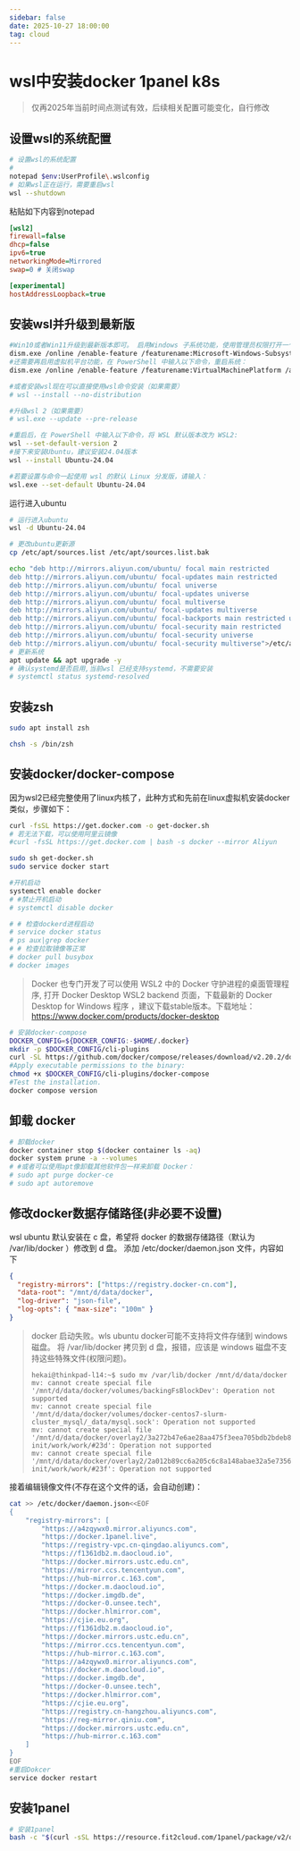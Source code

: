 ```yaml
---
sidebar: false
date: 2025-10-27 18:00:00
tag: cloud
---
```

# wsl中安装docker 1panel k8s

>仅再2025年当前时间点测试有效，后续相关配置可能变化，自行修改

## 设置wsl的系统配置
```bash
# 设置wsl的系统配置
#
notepad $env:UserProfile\.wslconfig
# 如果wsl正在运行，需要重启wsl
wsl --shutdown

```
粘贴如下内容到notepad
```ini
[wsl2]
firewall=false
dhcp=false
ipv6=true
networkingMode=Mirrored
swap=0 # 关闭swap

[experimental]
hostAddressLoopback=true
```
## 安装wsl并升级到最新版

```bash
#Win10或者Win11升级到最新版本即可。 启用Windows 子系统功能，使用管理员权限打开一个 PowerShell 窗口，输入以下命令：
dism.exe /online /enable-feature /featurename:Microsoft-Windows-Subsystem-Linux /all /norestart
#还需要再启用虚拟机平台功能，在 PowerShell 中输入以下命令，重启系统：
dism.exe /online /enable-feature /featurename:VirtualMachinePlatform /all /norestart

#或者安装wsl现在可以直接使用wsl命令安装（如果需要）
# wsl --install --no-distribution

#升级wsl 2（如果需要）
# wsl.exe --update --pre-release

#重启后，在 PowerShell 中输入以下命令，将 WSL 默认版本改为 WSL2:
wsl --set-default-version 2
#接下来安装Ubuntu，建议安装24.04版本
wsl --install Ubuntu-24.04

#若要设置与命令一起使用 wsl 的默认 Linux 分发版，请输入：
wsl.exe --set-default Ubuntu-24.04
```
运行进入ubuntu
```bash
# 运行进入ubuntu
wsl -d Ubuntu-24.04

# 更改ubuntu更新源
cp /etc/apt/sources.list /etc/apt/sources.list.bak

echo "deb http://mirrors.aliyun.com/ubuntu/ focal main restricted
deb http://mirrors.aliyun.com/ubuntu/ focal-updates main restricted
deb http://mirrors.aliyun.com/ubuntu/ focal universe
deb http://mirrors.aliyun.com/ubuntu/ focal-updates universe
deb http://mirrors.aliyun.com/ubuntu/ focal multiverse
deb http://mirrors.aliyun.com/ubuntu/ focal-updates multiverse
deb http://mirrors.aliyun.com/ubuntu/ focal-backports main restricted universe multiverse
deb http://mirrors.aliyun.com/ubuntu/ focal-security main restricted
deb http://mirrors.aliyun.com/ubuntu/ focal-security universe
deb http://mirrors.aliyun.com/ubuntu/ focal-security multiverse">/etc/apt/sources.list
# 更新系统
apt update && apt upgrade -y
# 确认systemd是否启用,当前wsl 已经支持systemd，不需要安装
# systemctl status systemd-resolved
```
## 安装zsh
```bash
sudo apt install zsh

chsh -s /bin/zsh
```

## 安装docker/docker-compose

因为wsl2已经完整使用了linux内核了，此种方式和先前在linux虚拟机安装docker类似，步骤如下：
```bash
curl -fsSL https://get.docker.com -o get-docker.sh
# 若无法下载，可以使用阿里云镜像
#curl -fsSL https://get.docker.com | bash -s docker --mirror Aliyun

sudo sh get-docker.sh
sudo service docker start

#开机启动
systemctl enable docker
# #禁止开机启动
# systemctl disable docker

# # 检查dockerd进程启动
# service docker status
# ps aux|grep docker
# # 检查拉取镜像等正常
# docker pull busybox
# docker images
```
>Docker 也专门开发了可以使用 WSL2 中的 Docker 守护进程的桌面管理程序, 打开 Docker Desktop WSL2 backend 页面，下载最新的 Docker Desktop for Windows 程序 ，建议下载stable版本。下载地址：https://www.docker.com/products/docker-desktop

```bash
# 安装docker-compose
DOCKER_CONFIG=${DOCKER_CONFIG:-$HOME/.docker}
mkdir -p $DOCKER_CONFIG/cli-plugins
curl -SL https://github.com/docker/compose/releases/download/v2.20.2/docker-compose-linux-x86_64 -o $DOCKER_CONFIG/cli-plugins/docker-compose
#Apply executable permissions to the binary:
chmod +x $DOCKER_CONFIG/cli-plugins/docker-compose
#Test the installation.
docker compose version

```
## 卸载 docker

```bash
# 卸载docker
docker container stop $(docker container ls -aq)
docker system prune -a --volumes
# #或者可以使用apt像卸载其他软件包一样来卸载 Docker：
# sudo apt purge docker-ce
# sudo apt autoremove
```
## 修改docker数据存储路径(非必要不设置)
wsl ubuntu 默认安装在 c 盘，希望将 docker 的数据存储路径（默认为 /var/lib/docker ）修改到 d 盘。
添加 /etc/docker/daemon.json 文件，内容如下
```json
{
  "registry-mirrors": ["https://registry.docker-cn.com"],
  "data-root": "/mnt/d/data/docker",
  "log-driver": "json-file",
  "log-opts": { "max-size": "100m" }
}
```
>docker 启动失败。wls ubuntu docker可能不支持将文件存储到 windows 磁盘。
>将 /var/lib/docker 拷贝到 d 盘，报错，应该是 windows 磁盘不支持这些特殊文件(权限问题)。
> ```log
> hekai@thinkpad-l14:~$ sudo mv /var/lib/docker /mnt/d/data/docker
> mv: cannot create special file '/mnt/d/data/docker/volumes/backingFsBlockDev': Operation not supported
> mv: cannot create special file '/mnt/d/data/docker/volumes/docker-centos7-slurm-cluster_mysql/_data/mysql.sock': Operation not supported
> mv: cannot create special file '/mnt/d/data/docker/overlay2/3a272b47e6ae28aa475f3eea705bdb2bdeb83dc97c6feb91cc20e6c49bbc004b-init/work/work/#23d': Operation not supported
> mv: cannot create special file '/mnt/d/data/docker/overlay2/2a012b89cc6a205c6c8a148abae32a5e735695b52a54e2e3e792c2a5e88a00af-init/work/work/#23f': Operation not supported
> ```
接着编辑镜像文件(不存在这个文件的话，会自动创建)：
```bash
cat >> /etc/docker/daemon.json<<EOF
{
    "registry-mirrors": [
        "https://a4zqywx0.mirror.aliyuncs.com",
        "https://docker.1panel.live",
        "https://registry-vpc.cn-qingdao.aliyuncs.com",
        "https://f1361db2.m.daocloud.io",
        "https://docker.mirrors.ustc.edu.cn",
        "https://mirror.ccs.tencentyun.com",
        "https://hub-mirror.c.163.com",
        "https://docker.m.daocloud.io",
        "https://docker.imgdb.de",
        "https://docker-0.unsee.tech",
        "https://docker.hlmirror.com",
        "https://cjie.eu.org",
        "https://f1361db2.m.daocloud.io",
        "https://docker.mirrors.ustc.edu.cn",
        "https://mirror.ccs.tencentyun.com",
        "https://hub-mirror.c.163.com",
        "https://a4zqywx0.mirror.aliyuncs.com",
        "https://docker.m.daocloud.io",
        "https://docker.imgdb.de",
        "https://docker-0.unsee.tech",
        "https://docker.hlmirror.com",
        "https://cjie.eu.org",
        "https://registry.cn-hangzhou.aliyuncs.com",
        "https://reg-mirror.qiniu.com",
        "https://docker.mirrors.ustc.edu.cn",
        "https://hub-mirror.c.163.com"
    ]
}
EOF
#重启Dokcer
service docker restart
```

## 安装1panel

```bash
# 安装1panel
bash -c "$(curl -sSL https://resource.fit2cloud.com/1panel/package/v2/quick_start.sh)"
```
